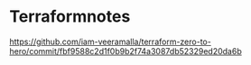 # Terraformnotes
https://github.com/iam-veeramalla/terraform-zero-to-hero/commit/fbf9588c2d1f0b9b2f74a3087db52329ed20da6b

